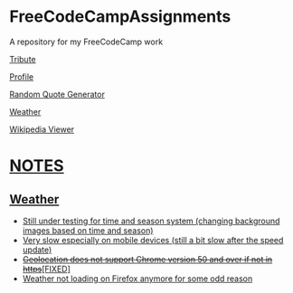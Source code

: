 # FreeCodeCampAssignments
A repository for my FreeCodeCamp work

<p><a href = "http://juhongkim.tk/FreeCodeCampAssignments/tribute">Tribute</a></p>
<p><a href = "http://juhongkim.tk/FreeCodeCampAssignments/profile">Profile</a></p>
<p><a href = "http://juhongkim.tk/FreeCodeCampAssignments/randomQuoteGenerator">Random Quote Generator</a></p>
<p><a href = "http://juhongkim.tk/FreeCodeCampAssignments/weather">Weather</a></p>
<p><a href = "http://juhongkim.tk/FreeCodeCampAssignments/wikiViewer/">Wikipedia Viewer</p>

<p>
<h1><u>NOTES</u></h1>
<h2>Weather</h2>
<ul>
<li>Still under testing for time and season system (changing background images based on time and season)</li>
<li>Very slow especially on mobile devices (still a bit slow after the speed update)</li>
<li><s>Geolocation does not support Chrome version 50 and over if not in https</s>[FIXED]</li>
<li>Weather not loading on Firefox anymore for some odd reason</li>
</ul>
</p>
